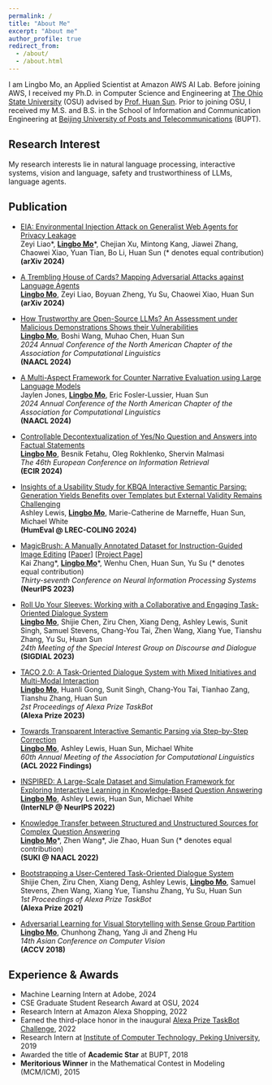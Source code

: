 ```yaml
---
permalink: /
title: "About Me"
excerpt: "About me"
author_profile: true
redirect_from: 
  - /about/
  - /about.html
---
```


I am Lingbo Mo, an Applied Scientist at Amazon AWS AI Lab. Before joining AWS, I received my Ph.D. in Computer Science and Engineering at [The Ohio State University](https://www.osu.edu/) (OSU) advised by [Prof. Huan Sun](https://u.osu.edu/ihudas/people/). Prior to joining OSU, I received my M.S. and B.S. in the School of Information and Communication Engineering at [Beijing University of Posts and Telecommunications](https://en.wikipedia.org/wiki/Beijing_University_of_Posts_and_Telecommunications) (BUPT).

## Research Interest

My research interests lie in natural language processing, interactive systems, vision and language, safety and trustworthiness of LLMs, language agents.

## Publication
- [EIA: Environmental Injection Attack on
Generalist Web Agents for Privacy Leakage](https://arxiv.org/abs/2409.11295) 
<br> Zeyi Liao\*, **<u>Lingbo Mo</u>**\*,  Chejian Xu, Mintong Kang, Jiawei Zhang, Chaowei Xiao, Yuan Tian, Bo Li, Huan Sun (* denotes equal contribution)
<br> **(arXiv 2024)**

- [A Trembling House of Cards? Mapping Adversarial Attacks against Language Agents](https://arxiv.org/abs/2402.10196) 
<br> **<u>Lingbo Mo</u>**, Zeyi Liao, Boyuan Zheng, Yu Su, Chaowei Xiao, Huan Sun
<br> **(arXiv 2024)**

- [How Trustworthy are Open-Source LLMs? An Assessment under Malicious Demonstrations Shows their Vulnerabilities](https://arxiv.org/abs/2311.09447) 
<br> **<u>Lingbo Mo</u>**, Boshi Wang, Muhao Chen, Huan Sun
<br> *2024 Annual Conference of the North American Chapter of the Association for Computational Linguistics*
<br> **(NAACL 2024)**

- [A Multi-Aspect Framework for Counter Narrative Evaluation using Large Language Models](https://arxiv.org/abs/2402.11676) 
<br> Jaylen Jones, **<u>Lingbo Mo</u>**, Eric Fosler-Lussier, Huan Sun
<br> *2024 Annual Conference of the North American Chapter of the Association for Computational Linguistics*
<br> **(NAACL 2024)**

- [Controllable Decontextualization of Yes/No Question and Answers into Factual Statements](https://arxiv.org/abs/2401.09775) 
<br> **<u>Lingbo Mo</u>**, Besnik Fetahu, Oleg Rokhlenko, Shervin Malmasi
<br> *The 46th European Conference on Information Retrieval*
<br> **(ECIR 2024)**

- [Insights of a Usability Study for KBQA Interactive Semantic Parsing: Generation Yields Benefits over Templates but External Validity Remains Challenging](https://aclanthology.org/2024.humeval-1.5.pdf)
<br> Ashley Lewis, **<u>Lingbo Mo</u>**, Marie-Catherine de Marneffe, Huan Sun, Michael White
<br> **(HumEval @ LREC-COLING 2024)**



- [MagicBrush: A Manually Annotated Dataset for Instruction-Guided Image Editing](https://arxiv.org/abs/2306.10012) 
\[[Paper](https://arxiv.org/abs/2306.10012)\] \[[Project Page](https://osu-nlp-group.github.io/MagicBrush/)\]
<br> Kai Zhang\*, **<u>Lingbo Mo</u>**\*, Wenhu Chen, Huan Sun, Yu Su (* denotes equal contribution)
<br> *Thirty-seventh Conference on Neural Information Processing Systems*
<br> **(NeurIPS 2023)**

- [Roll Up Your Sleeves: Working with a Collaborative and Engaging Task-Oriented Dialogue System](https://aclanthology.org/2023.sigdial-1.19.pdf)
<br> **<u>Lingbo Mo</u>**, Shijie Chen, Ziru Chen, Xiang Deng, Ashley Lewis, Sunit Singh, Samuel Stevens, Chang-You Tai, Zhen Wang, Xiang Yue, Tianshu Zhang, Yu Su, Huan Sun
<br> *24th Meeting of the Special Interest Group on Discourse and Dialogue*
<br> **(SIGDIAL 2023)**

- [TACO 2.0: A Task-Oriented Dialogue System with Mixed Initiatives and Multi-Modal Interaction](https://assets.amazon.science/0d/db/7615977e4bf5b307ba5a0d2ed860/taco-tb2-final-2023.pdf) 
<br> **<u>Lingbo Mo</u>**, Huanli Gong, Sunit Singh, Chang-You Tai, Tianhao Zang, Tianshu Zhang, Huan Sun
<br> *2st Proceedings of Alexa Prize TaskBot*
<br> **(Alexa Prize 2023)**

- [Towards Transparent Interactive Semantic Parsing via Step-by-Step Correction](https://aclanthology.org/2022.findings-acl.28.pdf) 
<br> **<u>Lingbo Mo</u>**, Ashley Lewis, Huan Sun, Michael White
<br> *60th Annual Meeting of the Association for Computational Linguistics*
<br> **(ACL 2022 Findings)**

- [INSPIRED: A Large-Scale Dataset and Simulation Framework for Exploring Interactive Learning in Knowledge-Based Question Answering](https://internlp.github.io/documents/2022/14.pdf)
<br> **<u>Lingbo Mo</u>**, Ashley Lewis, Huan Sun, Michael White
<br> **(InterNLP @ NeurlPS 2022)**

- [Knowledge Transfer between Structured and Unstructured Sources for Complex
Question Answering](https://aclanthology.org/2022.suki-1.7.pdf) 
<br> **<u>Lingbo Mo</u>**\*, Zhen Wang\*, Jie Zhao, Huan Sun (* denotes equal contribution)
<br> **(SUKI @ NAACL 2022)**

- [Bootstrapping a User-Centered Task-Oriented Dialogue System](https://assets.amazon.science/9a/30/5e4931ec41d78abad730707ce95a/bootstrapping-a-user-centered-task-oriented-dialogue-system.pdf) 
<br> Shijie Chen, Ziru Chen, Xiang Deng, Ashley Lewis, **<u>Lingbo Mo</u>**, Samuel Stevens, Zhen Wang, Xiang Yue, Tianshu Zhang, Yu Su, Huan Sun
<br> *1st Proceedings of Alexa Prize TaskBot*
<br> **(Alexa Prize 2021)**

- [Adversarial Learning for Visual Storytelling
with Sense Group Partition](https://link.springer.com/chapter/10.1007/978-3-030-20870-7_11) 
<br> **<u>Lingbo Mo</u>**, Chunhong Zhang, Yang Ji and Zheng Hu
<br> *14th Asian Conference on Computer Vision* 
<br> **(ACCV 2018)**

## Experience & Awards
- Machine Learning Intern at Adobe, 2024
- CSE Graduate Student Research Award at OSU, 2024
- Research Intern at Amazon Alexa Shopping, 2022
- Earned the third-place honor in the inaugural [Alexa Prize TaskBot Challenge](https://www.amazon.science/alexa-prize/three-top-performers-emerge-in-inaugural-alexa-prize-taskbot-challenge), 2022
- Research Intern at [Institute of Computer Technology, Peking University](https://www.icst.pku.edu.cn/english/home/index.htm), 2019
- Awarded the title of **Academic Star** at BUPT, 2018
- **Meritorious Winner** in the Mathematical Contest in Modeling (MCM/ICM), 2015

